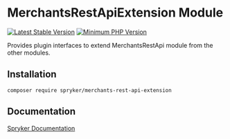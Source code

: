# MerchantsRestApiExtension Module
[![Latest Stable Version](https://poser.pugx.org/spryker/merchants-rest-api-extension/v/stable.svg)](https://packagist.org/packages/spryker/merchants-rest-api-extension)
[![Minimum PHP Version](https://img.shields.io/badge/php-%3E%3D%207.4-8892BF.svg)](https://php.net/)

Provides plugin interfaces to extend MerchantsRestApi module from the other modules.

## Installation

```
composer require spryker/merchants-rest-api-extension
```

## Documentation

[Spryker Documentation](https://documentation.spryker.com/module_guide/overview.htm)
